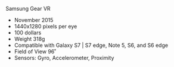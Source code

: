 Samsung Gear VR
* November 2015 
* 1440x1280 pixels per eye
* 100 dollars
* Weight 318g
* Compatible with Galaxy S7 | S7 edge, Note 5, S6, and S6 edge
* Field of View 96˚
* Sensors: Gyro, Accelerometer, Proximity
